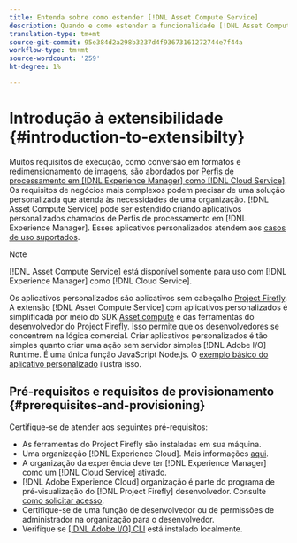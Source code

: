```yaml
---
title: Entenda sobre como estender [!DNL Asset Compute Service]
description: Quando e como estender a funcionalidade [!DNL Asset Compute Service] para fazer o processamento de ativos personalizados.
translation-type: tm+mt
source-git-commit: 95e384d2a298b3237d4f93673161272744e7f44a
workflow-type: tm+mt
source-wordcount: '259'
ht-degree: 1%

---
```



# Introdução à extensibilidade {#introduction-to-extensibilty}

Muitos requisitos de execução, como conversão em formatos e redimensionamento de imagens, são abordados por [Perfis de processamento em [!DNL Experience Manager] como  [!DNL Cloud Service]](https://experienceleague.adobe.com/docs/experience-manager-cloud-service/assets/asset-microservices-overview.html). Os requisitos de negócios mais complexos podem precisar de uma solução personalizada que atenda às necessidades de uma organização. [!DNL Asset Compute Service] pode ser estendido criando aplicativos personalizados chamados de Perfis de processamento em  [!DNL Experience Manager]. Esses aplicativos personalizados atendem aos [casos de uso suportados](https://experienceleague.adobe.com/docs/experience-manager-cloud-service/assets/manage/asset-microservices-configure-and-use.html).

>[!NOTE]
>
>[!DNL Asset Compute Service] está disponível somente para uso com  [!DNL Experience Manager] como  [!DNL Cloud Service].

Os aplicativos personalizados são aplicativos sem cabeçalho [Project Firefly](https://github.com/AdobeDocs/project-firefly). A extensão [!DNL Asset Compute Service] com aplicativos personalizados é simplificada por meio do SDK [Asset compute](https://github.com/adobe/asset-compute-sdk) e das ferramentas do desenvolvedor do Project Firefly. Isso permite que os desenvolvedores se concentrem na lógica comercial. Criar aplicativos personalizados é tão simples quanto criar uma ação sem servidor simples [!DNL Adobe I/O] Runtime. É uma única função JavaScript Node.js. O [exemplo básico do aplicativo personalizado](https://github.com/adobe/asset-compute-example-workers/blob/master/projects/worker-basic/worker-basic.js) ilustra isso.

## Pré-requisitos e requisitos de provisionamento {#prerequisites-and-provisioning}

Certifique-se de atender aos seguintes pré-requisitos:

* As ferramentas do Project Firefly são instaladas em sua máquina.
* Uma organização [!DNL Experience Cloud]. Mais informações [aqui](https://github.com/AdobeDocs/project-firefly/blob/master/getting_started/setup.md#acquire-access-and-credentials).
* A organização da experiência deve ter [!DNL Experience Manager] como um [!DNL Cloud Service] ativado.
* [!DNL Adobe Experience Cloud] organização é parte do programa de pré-visualização do  [!DNL Project Firefly] desenvolvedor. Consulte [como solicitar acesso](https://github.com/AdobeDocs/project-firefly/blob/master/overview/getting_access.md).
* Certifique-se de uma função de desenvolvedor ou de permissões de administrador na organização para o desenvolvedor.
* Verifique se [[!DNL Adobe I/O] CLI](https://github.com/adobe/aio-cli) está instalado localmente.

<!-- TBD for later:

* What all accesses and licenses are required?
* What all permissions are required to create, debug, and deploy custom applications?
* How do developers get access and provision the required apps?
* What is repository management?
* Anything on security and data transfer?
* What about handling personal or sensitive information?
* Custom application SLA is dependent on SLAs of various services it depends on.
* Document how the devs can get to know the KPIs of their custom applications. The KPIs are dependent on the performance at Adobe's side, amongst other things.
-->
